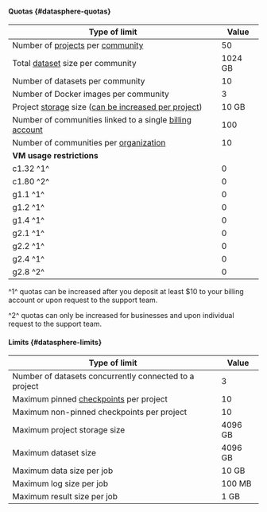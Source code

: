 #### Quotas {#datasphere-quotas}

| Type of limit | Value |
--- | ---
| Number of [projects](../datasphere/concepts/project.md) per [community](../datasphere/concepts/community.md) | 50 |
| Total [dataset](../datasphere/concepts/dataset.md) size per community | 1024 GB |
| Number of datasets per community | 10 |
| Number of Docker images per community | 3 |
| Project [storage](../datasphere/concepts/project.md#storage) size ([can be increased per project](../datasphere/operations/projects/storage-resize.md)) | 10 GB |
| Number of communities linked to a single [billing account](../billing/concepts/billing-account.md) | 100 |
| Number of communities per [organization](../organization/) | 10 |
| **VM usage restrictions** |
| c1.32 ^1^ | 0 |
| c1.80 ^2^ | 0 |
| g1.1 ^1^ | 0 |
| g1.2 ^1^ | 0 |
| g1.4 ^1^ | 0 |
| g2.1 ^1^ | 0 |
| g2.2 ^1^ | 0 |
| g2.4 ^1^ | 0 |
| g2.8 ^2^ | 0 |

^1^ quotas can be increased after you deposit at least $10 to your billing account or upon request to the support team.

^2^ quotas can only be increased for businesses and upon individual request to the support team.

#### Limits {#datasphere-limits}

| Type of limit | Value |
--- | ---
| Number of datasets concurrently connected to a project | 3 |
| Maximum pinned [checkpoints](../datasphere/concepts/checkpoints.md) per project | 10 |
| Maximum non-pinned checkpoints per project | 10 |
| Maximum project storage size | 4096 GB |
| Maximum dataset size | 4096 GB |
| Maximum data size per job | 10 GB |
| Maximum log size per job | 100 MB |
| Maximum result size per job | 1 GB |